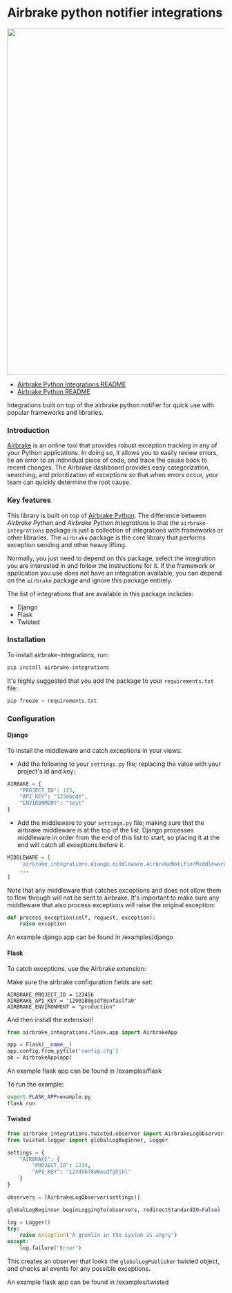 Airbrake python notifier integrations
=====================================

<img src="http://f.cl.ly/items/3Z1A202C1U2j3E1O1N0n/python%2009.19.32.jpg" width=800px>

* [Airbrake Python Integrations README](https://github.com/airbrake/airbrake-python-integrations)
* [Airbrake Python README](https://github.com/airbrake/airbrake-python)

Integrations built on top of the airbrake python notifier for quick use with popular frameworks and libraries.

### Introduction

[Airbrake](https://airbrake.io/) is an online tool that provides robust exception
tracking in any of your Python applications. In doing so, it allows you to easily
review errors, tie an error to an individual piece of code, and trace the cause
back to recent changes. The Airbrake dashboard provides easy categorization,
searching, and prioritization of exceptions so that when errors occur, your team
can quickly determine the root cause.

### Key features

This library is built on top of [Airbrake Python](https://github.com/airbrake/airbrake-python). The difference
between _Airbrake Python_ and _Airbrake Python Integrations_ is that the
`airbrake-integrations` package is just a collection of integrations
with frameworks or other libraries. The `airbrake` package is the core library
that performs exception sending and other heavy lifting.

Normally, you just need to depend on this package, select the integration you are
interested in and follow the instructions for it. If the framework or
application you use does not have an integration available, you can depend on
the `airbrake` package and ignore this package entirely.

The list of integrations that are available in this package includes:

* Django
* Flask
* Twisted

### Installation

To install airbrake-integrations, run:
```bash
pip install airbrake-integrations
```

It's highly suggested that you add the package to your `requirements.txt` file:

```bash
pip freeze > requirements.txt
```

### Configuration

#### Django

To install the middleware and catch exceptions in your views:

- Add the following to your `settings.py` file; replacing the value with your
project's id and key:

```python
AIRBAKE = {
    "PROJECT_ID": 123,
    "API_KEY": "123abcde",
    "ENVIRONMENT": "test"
}
```

- Add the middleware to your `settings.py` file; making sure that the
airbrake middleware is at the top of the list. Django processes middleware
in order from the end of this list to start, so placing it at the end will
catch all exceptions before it.

```python
MIDDLEWARE = [
    'airbrake_integrations.django.middleware.AirbrakeNotifierMiddleware',
    ...
]
```

Note that any middleware that catches exceptions and does not allow them to
flow through will not be sent to airbrake. It's important to make sure any
middleware that also process exceptions will raise the original exception:

```python
def process_exception(self, request, exception):
    raise exception
```

An example django app can be found in /examples/django

#### Flask

To catch exceptions, use the Airbrake extension:

Make sure the airbrake configuration fields are set:
```
AIRBRAKE_PROJECT_ID = 123456
AIRBRAKE_API_KEY = '1290180gsdf8snfaslfa0'
AIRBRAKE_ENVIRONMENT = "production"
```

And then install the extension!
```python
from airbrake_integrations.flask.app import AirbrakeApp

app = Flask(__name__)
app.config.from_pyfile('config.cfg')
ab = AirbrakeApp(app)
```

An example flask app can be found in /examples/flask

To run the example:
```bash
export FLASK_APP=example.py
flask run
```

#### Twisted

```python
from airbrake_integrations.twisted.observer import AirbrakeLogObserver
from twisted.logger import globalLogBeginner, Logger

settings = {
    "AIRBRAKE": {
        "PROJECT_ID": 1234,
        "API_KEY": "1234567890asdfghjkl"
    }
}

observers = [AirbrakeLogObserver(settings)]

globalLogBeginner.beginLoggingTo(observers, redirectStandardIO=False)

log = Logger()
try:
    raise Exception("A gremlin in the system is angry")
except:
    log.failure("Error")
```

This creates an observer that looks the `globalLogPublisher` twisted object, and checks all events for any possible exceptions.

An example flask app can be found in /examples/twisted

